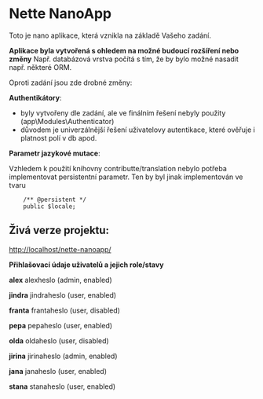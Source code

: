 Nette NanoApp
=================

Toto je nano aplikace, která vznikla na základě Vašeho zadání.

__Aplikace byla vytvořená s ohledem na možné budoucí rozšíření nebo změny__
Např. databázová vrstva počítá s tím, že by bylo možné nasadit např. některé ORM.

Oproti zadání jsou zde drobné změny:

__Authentikátory__:

*  byly vytvořeny dle zadání, ale ve finálním řešení nebyly použity (app\Modules\Authenticator)
*  důvodem je univerzálnější řešení uživatelovy autentikace, které ověřuje i platnost polí v db apod.

__Parametr jazykové mutace__:

Vzhledem k použití knihovny contributte/translation nebylo potřeba implementovat persistentní parametr.
Ten by byl jinak implementován ve tvaru
```
    /** @persistent */
	public $locale;
```

## Živá verze projektu:

[http://localhost/nette-nanoapp/](http://localhost/nette-nanoapp/)

__Přihlašovací údaje uživatelů a jejich role/stavy__

__alex__
alexheslo
(admin, enabled)

__jindra__
jindraheslo
(user, enabled)

__franta__
frantaheslo
(user, disabled)

__pepa__
pepaheslo
(user, enabled)

__olda__
oldaheslo
(user, disabled)

__jirina__
jirinaheslo
(admin, enabled)

__jana__
janaheslo
(user, enabled)

__stana__
stanaheslo
(user, enabled)
